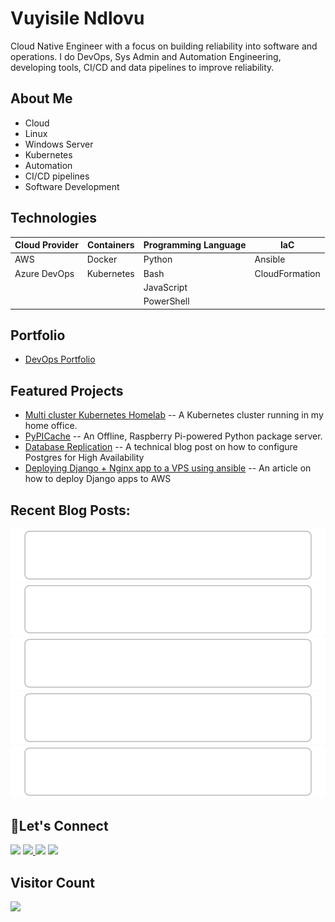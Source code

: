 # Vuyisile Ndlovu

Cloud Native Engineer with a focus on building reliability into software and operations. I do DevOps, Sys Admin and Automation Engineering, developing tools, CI/CD and data pipelines to improve reliability.

## About Me

- Cloud
- Linux 
- Windows Server
- Kubernetes
- Automation
- CI/CD pipelines
- Software Development

## Technologies
| Cloud Provider | Containers  | Programming Language | IaC              |
|----------------|-------------|----------------------|------------------|
| AWS            | Docker      | Python               | Ansible          |
| Azure DevOps   | Kubernetes  | Bash                 | CloudFormation   |
|                |             | JavaScript           |                  |
|                |             | PowerShell           |                  |

## Portfolio

- [DevOps Portfolio](https://github.com/terrameijar/DevOps-Snippets/)

## Featured Projects

- [Multi cluster Kubernetes Homelab](https://github.com/terrameijar/homelab-infrastructure) -- A Kubernetes cluster running in my home office.
- [PyPICache](https://terrameijar.github.io/PyPICache/) -- An Offline, Raspberry Pi-powered Python package server.
- [Database Replication](https://vuyisile.com/high-availability-in-postgresql-replication-with-docker/) -- A technical blog post on how to configure Postgres for High Availability
- [Deploying Django + Nginx app to a VPS using ansible](https://vuyisile.com/deploying-a-django-nginx-application-to-a-vps-with-ansible/) -- An article on how to deploy Django apps to AWS

## Recent Blog Posts:

<!-- blog-post-list:start -->
[![Exposing Homelab services using SSH](https://raw.githubusercontent.com/terrameijar/terrameijar/main/blog-post-list-output/Vuyisile's_Blog/Exposing_Homelab_services_using_SSH.svg)](https://vuyisile.com/exposing-homelab-services-using-ssh/)
[![Video Processing on AWS: Configuring AWS S3 Bucket Notifications with AWS SQS](https://raw.githubusercontent.com/terrameijar/terrameijar/main/blog-post-list-output/Vuyisile's_Blog/Video_Processing_on_AWS__Configuring_AWS_S3_Bucket_Notifications_with_AWS_SQS.svg)](https://vuyisile.com/video-processing-on-aws-configuring-aws-s3-bucket-notifications-with-aws-sqs/)
[![How To Self-Host A Web Application](https://raw.githubusercontent.com/terrameijar/terrameijar/main/blog-post-list-output/Vuyisile's_Blog/How_To_Self-Host_A_Web_Application.svg)](https://vuyisile.com/how-to-self-host-a-web-application/)
[![Automating DevOps with BitBucket Pipelines: Setting up Deployment Servers](https://raw.githubusercontent.com/terrameijar/terrameijar/main/blog-post-list-output/Vuyisile's_Blog/Automating_DevOps_with_BitBucket_Pipelines__Setting_up_Deployment_Servers.svg)](https://vuyisile.com/automating-devops-with-bitbucket-pipelines-setting-up-deployment-servers/)
[![How to enable passwordless SSH login](https://raw.githubusercontent.com/terrameijar/terrameijar/main/blog-post-list-output/Vuyisile's_Blog/How_to_enable_passwordless_SSH_login.svg)](https://vuyisile.com/how-to-enable-passwordless-ssh-login/)


<!-- blog-post-list:end -->

## 🤝Let's Connect

<p>
  <a href="https://twitter.com/terrameijar"><img src="https://img.shields.io/badge/twitter-%231DA1F2.svg?&style=for-the-badge&logo=twitter&logoColor=white" height=25></a> 
  <a href="https://www.linkedin.com/in/vuyisile-ndlovu-080b3891/"><img src="https://img.shields.io/badge/linkedin-%230077B5.svg?&style=for-the-badge&logo=linkedin&logoColor=white" height=25> </a>
  <a href="https://dev.to/vndlovu"><img src="https://img.shields.io/badge/dev.to-0A0A0A?style=for-the-badge&logo=devdotto&logoColor=white" height=25></a> 
  <a href="mailto:vuyisilendlovu@gmail.com"><img src="https://img.shields.io/badge/gmail-%EA4225.svg?&style=for-the-badge&logo=gmail&logoColor=red" height=25></a>
</p>

## Visitor Count

![](https://komarev.com/ghpvc/?username=terrameijar)
